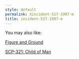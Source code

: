 ```yaml
---
style: default
permalink: Xincident-517-1997-m
title: incident-517-1997-m
---
```

You may also like:

[Figure and Ground](http://scp-wiki.net/figure-and-ground)

[SCP-321: Child of Man](http://scp-wiki.net/scp-321)
